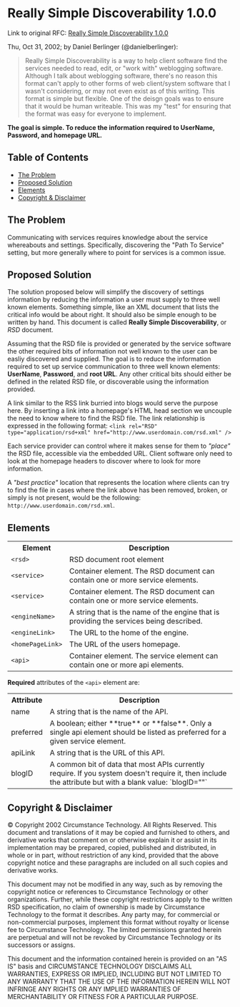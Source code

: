 # Really Simple Discoverability 1.0.0

Link to original RFC: [Really Simple Discoverability 1.0.0](http://archipelago.phrasewise.com/rsd)

Thu, Oct 31, 2002; by Daniel Berlinger (@danielberlinger):
> Really Simple Discoverability is a way to help client software find the services needed to read, edit, or "work with" weblogging software. 
> Although I talk about weblogging software, there's no reason this format can't apply to other forms of web client/system software that I wasn't considering, or may not even exist as of this writing. 
> This format is simple but flexible. One of the deisgn goals was to ensure that it would be human writeable. 
> This was my "test" for ensuring that the format was easy for everyone to implement.

**The goal is simple. To reduce the information required to UserName, Password, and homepage URL.**

## Table of Contents

* [The Problem](#the-problem)
* [Proposed Solution](#proposed-solution)
* [Elements](#elements)
* [Copyright & Disclaimer](#copyright--disclaimer)

## The Problem

Communicating with services requires knowledge about the service whereabouts and settings.
Specifically, discovering the "Path To Service" setting, but more generally where to point for services is a common issue.

## Proposed Solution

The solution proposed below will simplify the discovery of settings information by reducing the information a user must supply to three well known elements. 
Something simple, like an XML document that lists the critical info would be about right. It should also be simple enough to be written by hand. 
This document is called **Really Simple Discoverability**, or *RSD* document.

Assuming that the RSD file is provided or generated by the service software the other required bits of information not well known to the user can be easliy discovered and supplied.
The goal is to reduce the information required to set up service communication to three well known elements: **UserName**, **Password**, and **root URL**. 
Any other critical bits should either be defined in the related RSD file, or discoverable using the information provided.

A link similar to the RSS link burried into blogs would serve the purpose here.
By inserting a link into a homepage's HTML head section we uncouple the need to know where to find the RSD file. 
The link relationship is expressed in the following format:
```<link rel="RSD" type="application/rsd+xml" href="http://www.userdomain.com/rsd.xml" />```

Each service provider can control where it makes sense for them to *"place"* the RSD file, accessible via the embedded URL.
Client software only need to look at the homepage headers to discover where to look for more information.

A *"best practice"* location that represents the location where clients can try to find the file in cases where the link above has been removed, broken, or simply is not present, would be the following:
`http://www.userdomain.com/rsd.xml`.

## Elements

<table>
<tr>
<th>Element</th>
<th>Description</th>
</tr>
<tr>
<td><code>&lt;rsd&gt;</code></td>
<td>RSD document root element</td>
</tr>
<tr>
<td><code>&lt;service&gt;</code></td>
<td>Container element. The RSD document can contain one or more service elements.</td>
</tr>
<tr>
<td><code>&lt;service&gt;</code></td>
<td>Container element. The RSD document can contain one or more service elements.</td>
</tr>
<tr>
<td><code>&lt;engineName&gt;</code></td>
<td>A string that is the name of the engine that is providing the services being described.</td>
</tr>
<tr>
<td><code>&lt;engineLink&gt;</code></td>
<td>The URL to the home of the engine.</td>
</tr>
<tr>
<td><code>&lt;homePageLink&gt;</code></td>
<td>The URL of the users homepage.</td>
</tr>
<tr>
<td><code>&lt;api&gt;</code></td>
<td>Container element. The service element can contain one or more api elements.</td>
</tr>
</table>

**Required** attributes of the `<api>` element are:
<table>
<tr>
<th>Attribute</th>
<th>Description</th>
</tr>
<tr>
<td>name</td>
<td>A string that is the name of the API.</td>
</tr>
<tr>
<td>preferred</td>
<td>A boolean; either **true** or **false**. Only a single api element should be listed as preferred for a given service element.</td>
</tr>
<tr>
<td>apiLink</td>
<td>A string that is the URL of this API.</td>
</tr>
<tr>
<td>blogID</td>
<td>A common bit of data that most APIs currently require. If you system doesn't require it, then include the attribute but with a blank value: `blogID=""`</td>
</tr>
</table>

## Copyright & Disclaimer

© Copyright 2002 Circumstance Technology. All Rights Reserved. This document and translations of it may be copied and furnished to others, and derivative works that comment on or otherwise explain it or assist in its implementation may be prepared, copied, published and distributed, in whole or in part, without restriction of any kind, provided that the above copyright notice and these paragraphs are included on all such copies and derivative works.

This document may not be modified in any way, such as by removing the copyright notice or references to Circumstance Technology or other organizations. Further, while these copyright restrictions apply to the written RSD specification, no claim of ownership is made by Circumstance Technology to the format it describes. Any party may, for commercial or non-commercial purposes, implement this format without royalty or license fee to Circumstance Technology. The limited permissions granted herein are perpetual and will not be revoked by Circumstance Technology or its successors or assigns.

This document and the information contained herein is provided on an "AS IS" basis and CIRCUMSTANCE TECHNOLOGY DISCLAIMS ALL WARRANTIES, EXPRESS OR IMPLIED, INCLUDING BUT NOT LIMITED TO ANY WARRANTY THAT THE USE OF THE INFORMATION HEREIN WILL NOT INFRINGE ANY RIGHTS OR ANY IMPLIED WARRANTIES OF MERCHANTABILITY OR FITNESS FOR A PARTICULAR PURPOSE.
